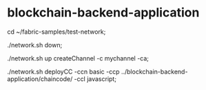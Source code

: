 # blockchain-backend-application

cd ~/fabric-samples/test-network;

./network.sh down;

./network.sh up createChannel -c mychannel -ca;

./network.sh deployCC -ccn basic -ccp ../blockchain-backend-application/chaincode/ -ccl javascript;
